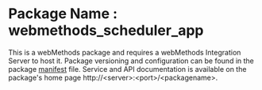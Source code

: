 # Package Name : webmethods_scheduler_app
This is a webMethods package and requires a webMethods Integration Server to host it. Package versioning and configuration can be found in the package [manifest](./webmethods_scheduler_app/manifest.v3) file. Service and API documentation is available on the package's home page http://&lt;server&gt;:&lt;port&gt;/&lt;packagename>.